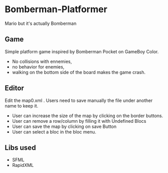 # Bomberman-Platformer
Mario but it's actually Bomberman

## Game
Simple platform game inspired by Bomberman Pocket on GameBoy Color.
- No collisions with ennemies,
- no behavior for enemies,
- walking on the bottom side of the board makes the game crash.

## Editor

Edit the map0.xml . Users need to save manually the file under another name to keep it.
- User can increase the size of the map by clicking on the border buttons.
- User can remove a row/column by filling it with Undefined Blocs
- User can save the map by clicking on save Button
- User can select a bloc in the bloc menu.

## Libs used
- SFML
- RapidXML